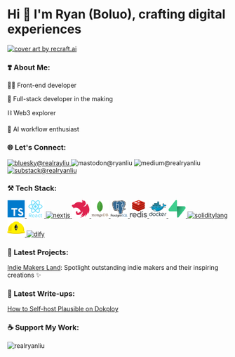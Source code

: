 <h1>Hi 👋 I'm Ryan (Boluo), crafting digital experiences</h1>

<a href="https://www.recraft.ai/invite/LISKnI5wug" target="_blank"> <img src="https://github.com/user-attachments/assets/de3b63ca-7be3-41af-92bb-d2a34ba5c150" alt="cover art by recraft.ai" /> </a>

<h3 align="left">❣️ About Me:</h3>

👨‍💻 Front-end developer

🌱 Full-stack developer in the making

⛓️ Web3 explorer

🤖 AI workflow enthusiast

<h3 align="left">🌐 Let's Connect:</h3>
<p>
  <a href="https://bsky.app/profile/realryanliu.bsky.social" target="_blank"> <img src="https://github.com/user-attachments/assets/4d8e890b-402c-4f5f-8b9e-2bd5e0b4afef" width="40" height="40" alt="bluesky@realrayliu" /> </a>
  <a herf="https://me.dm/@ryanliu" target="_blank"> <img src="https://me.dm/packs/media/images/logo-symbol-icon-de9e68dc49b19eb5cd142d3316f9e95e.svg" width="40" height="40" alt="mastodon@ryanliu" /> </a>
  <a hred="https://medium.com/@realryanliu" target="_blank"> <img src="https://github.com/user-attachments/assets/65240a71-e96e-4d6a-87bd-d86e8b157301" width="40" height="40" alt="medium@realryanliu" /> </a>
  <a href="https://substack.com/@realryanliu" target="_blank"> <img src="https://substackcdn.com/icons/substack/icon.svg" width="40" height="40" alt="substack@realryanliu" /> </a>
</p>

<h3 align="left">⚒️ Tech Stack:</h3>
<p align="left">
  <a href="https://www.typescriptlang.org/" target="_blank" rel="noreferrer"> <img src="https://raw.githubusercontent.com/devicons/devicon/master/icons/typescript/typescript-original.svg" alt="typescript" width="40" height="40"/> </a>
  <a href="https://reactjs.org/" target="_blank" rel="noreferrer"> <img src="https://raw.githubusercontent.com/devicons/devicon/master/icons/react/react-original-wordmark.svg" alt="react" width="40" height="40"/> </a>
  <a href="https://nextjs.org/" target="_blank" rel="noreferrer"> <img src="https://cdn.worldvectorlogo.com/logos/nextjs-2.svg" alt="nextjs" width="40" height="40"/> </a>
  <a href="https://nestjs.com/" target="_blank" rel="noreferrer"> <img src="https://raw.githubusercontent.com/devicons/devicon/master/icons/nestjs/nestjs-original.svg" alt="nestjs" width="40" height="40"/> </a>
  <a href="https://www.mongodb.com/" target="_blank" rel="noreferrer"> <img src="https://raw.githubusercontent.com/devicons/devicon/master/icons/mongodb/mongodb-original-wordmark.svg" alt="mongodb" width="40" height="40"/> </a>
  <a href="https://www.postgresql.org" target="_blank" rel="noreferrer"> <img src="https://raw.githubusercontent.com/devicons/devicon/master/icons/postgresql/postgresql-original-wordmark.svg" alt="postgresql" width="40" height="40"/> </a>
  <a href="https://redis.io" target="_blank" rel="noreferrer"> <img src="https://raw.githubusercontent.com/devicons/devicon/master/icons/redis/redis-original-wordmark.svg" alt="redis" width="40" height="40"/> </a>
  <a href="https://www.docker.com/" target="_blank" rel="noreferrer"> <img src="https://raw.githubusercontent.com/devicons/devicon/master/icons/docker/docker-original-wordmark.svg" alt="docker" width="40" height="40"/> </a>
  <a href="https://supabase.com" target="_blank" rel="noreferrer"> <img src="https://raw.githubusercontent.com/devicons/devicon/master/icons/supabase/supabase-original.svg" alt="supabase" width="40" height="40"/> </a>
  <a href="https://soliditylang.org" target="_blank" rel="noreferrer"> <img src="https://soliditylang.org/assets/favicon.ico" alt="soliditylang" width="40" height="40"/> </a>
  <a href="https://hardhat.org" target="_blank" rel="noreferrer"> <img src="https://raw.githubusercontent.com/devicons/devicon/master/icons/hardhat/hardhat-original.svg" alt="hardhat" width="40" height="40"/> </a>
  <a href="https://dify.ai" target="_blank" rel="noreferrer"> <img src="https://framerusercontent.com/images/KWDRAMQLGjoMFBAjNjoCFMP7XI.png" width=40" height="40" alt="dify"/> </a>
</p>

<h3 align="left">🚀 Latest Projects:</h3>
<p><a href="https://indiemakers.land" target="_blank">Indie Makers Land</a>: Spotlight outstanding indie makers and their inspiring creations ✨</p>

<h3 align="left">📝 Latest Write-ups:</h3>
<p><a href="https://github.com/boluoim/indie-makers-land/blob/main/blogs/how-to-self-host-plausible-on-dokploy.md" target="_blank">How to Self-host Plausible on Dokploy</a></p>

<h3 align="left">☕️ Support My Work:</h3>
<p><a href="https://www.buymeacoffee.com/ryanliu"> <img align="left" src="https://cdn.buymeacoffee.com/buttons/v2/default-yellow.png" height="50" width="210" alt="realryanliu" /></a></p><br><br>

